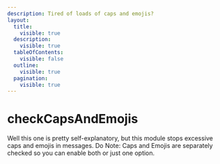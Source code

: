 ```yaml
---
description: Tired of loads of caps and emojis?
layout:
  title:
    visible: true
  description:
    visible: true
  tableOfContents:
    visible: false
  outline:
    visible: true
  pagination:
    visible: true
---
```


# checkCapsAndEmojis

Well this one is pretty self-explanatory, but this module stops excessive caps and emojis in messages. Do Note: Caps and Emojis are separately checked so you can enable both or just one option.

